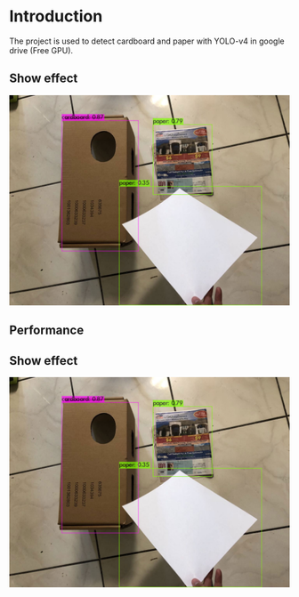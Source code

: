 # Introduction
The project is used to detect cardboard and paper with YOLO-v4 in google drive (Free GPU).


## Show effect
<div align="center">
<img src="https://github.com/JimengShi/Object-Detection-Using-YOLOv4/blob/main/result/predictions%20(1).jpg" alt="Framework" >
</div>


## Performance
## Show effect
<div align="center">
<img src="https://github.com/JimengShi/Object-Detection-Using-YOLOv4/blob/main/result/predictions%20(1).jpg" alt="Framework" >
</div>
